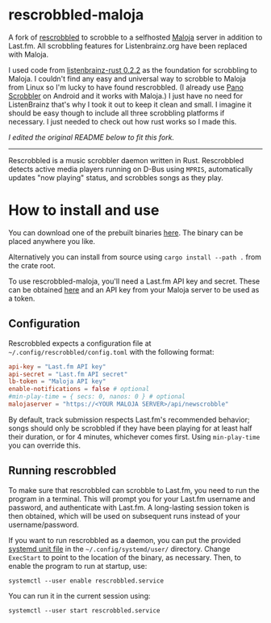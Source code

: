 # rescrobbled-maloja

A fork of [rescrobbled](https://github.com/InputUsername/rescrobbled) to scrobble to a selfhosted [Maloja](https://github.com/krateng/maloja) server in addition to Last.fm. All scrobbling features for Listenbrainz.org have been replaced with Maloja.

I used code from [listenbrainz-rust 0.2.2](https://crates.io/crates/listenbrainz-rust) as the foundation for scrobbling to Maloja. I couldn't find any easy and universal way to scrobble to Maloja from Linux so I'm lucky to have found rescrobbled. (I already use [Pano Scrobbler](https://github.com/kawaiiDango/pScrobbler) on Android and it works with Maloja.) I just have no need for ListenBrainz that's why I took it out to keep it clean and small. I imagine it should be easy though to include all three scrobbling platforms if necessary. I just needed to check out how rust works so I made this.

*I edited the original README below to fit this fork.*

---

Rescrobbled is a music scrobbler daemon written in Rust. Rescrobbled detects active media players running on D-Bus using `MPRIS`, automatically updates "now playing" status, and scrobbles songs as they play.

# How to install and use

You can download one of the prebuilt binaries [here](https://github.com/code-ink-space/rescrobbled-maloja/releases). The binary can be placed anywhere you like.

Alternatively you can install from source using `cargo install --path .` from the crate root.

To use rescrobbled-maloja, you'll need a Last.fm API key and secret. These can be obtained [here](https://www.last.fm/api/account/create) and an API key from your Maloja server to be used as a token.

## Configuration

Rescrobbled expects a configuration file at `~/.config/rescrobbled/config.toml` with the following format:
```toml
api-key = "Last.fm API key"
api-secret = "Last.fm API secret"
lb-token = "Maloja API key"
enable-notifications = false # optional
#min-play-time = { secs: 0, nanos: 0 } # optional
malojaserver = "https://<YOUR MALOJA SERVER>/api/newscrobble"
```
By default, track submission respects Last.fm's recommended behavior; songs should only be scrobbled if they have been playing for at least half their duration, or for 4 minutes, whichever comes first. Using `min-play-time` you can override this.

## Running rescrobbled

To make sure that rescrobbled can scrobble to Last.fm, you need to run the program in a terminal. This will prompt you for your Last.fm username and password, and authenticate with Last.fm. A long-lasting session token is then obtained, which will be used on subsequent runs instead of your username/password.

If you want to run rescrobbled as a daemon, you can put the provided [systemd unit file](https://github.com/code-ink-space/rescrobbled-maloja/blob/master/rescrobbled.service) in the `~/.config/systemd/user/` directory.
Change `ExecStart` to point to the location of the binary, as necessary. Then, to enable the program to run at startup, use:
```
systemctl --user enable rescrobbled.service
```
You can run it in the current session using:
```
systemctl --user start rescrobbled.service
```
